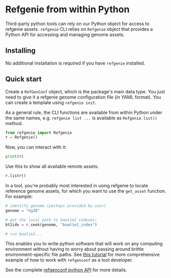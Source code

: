 # Refgenie from within Python

Third-party python tools can rely on our Python object for access to refgenie assets. `refgenie` CLI relies on `Refgenie` object that provides a Python API for accessing and managing genome assets.

## Installing

No additional installation is required if you have `refgenie` installed.

## Quick start

Create a `RefGenConf` object, which is the package's main data type. You just need to give it a refgenie genome configuration file (in YAML format). You can create a template using `refgenie init`.

As a general rule, the CLI functions are available from within Python under the same names, e.g. `refgenie list ...` is available as `Refgenie.list()` method.

```python
from refgenie import Refgenie
r = Refgenie()
```

Now, you can interact with it:

```python
print(r)
```

Use this to show all available remote assets:

```python
r.listr()
```

In a tool, you're probably most interested in using refgenie to locate reference genome assets, for which you want to use the `get_asset` function. For example:

```python
# identify genome (perhaps provided by user)
genome = "hg38"

# get the local path to bowtie2 indexes:
bt2idx = r.seek(genome, "bowtie2_index")

# run bowtie2...
```

This enables you to write python software that will work on any computing environment without having to worry about passing around brittle environment-specific file paths. See [this tutorial](../refgenie/notebooks/refgenconf_usage.ipynb) for more comprehensive example of how to work with `refgenconf` as a tool developer.

See the complete [refgenconf python API](../refgenie/code/refgenconf-api.md) for more details.
